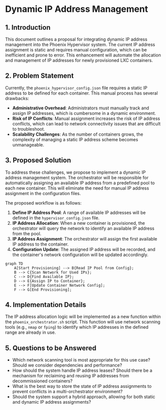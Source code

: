 # Dynamic IP Address Management

## 1. Introduction

This document outlines a proposal for integrating dynamic IP address management into the Phoenix Hypervisor system. The current IP address assignment is static and requires manual configuration, which can be inefficient and prone to error. This enhancement will automate the allocation and management of IP addresses for newly provisioned LXC containers.

## 2. Problem Statement

Currently, the `phoenix_hypervisor_config.json` file requires a static IP address to be defined for each container. This manual process has several drawbacks:

*   **Administrative Overhead**: Administrators must manually track and assign IP addresses, which is cumbersome in a dynamic environment.
*   **Risk of IP Conflicts**: Manual assignment increases the risk of IP address conflicts, which can lead to network connectivity issues that are difficult to troubleshoot.
*   **Scalability Challenges**: As the number of containers grows, the complexity of managing a static IP address scheme becomes unmanageable.

## 3. Proposed Solution

To address these challenges, we propose to implement a dynamic IP address management system. The orchestrator will be responsible for automatically assigning an available IP address from a predefined pool to each new container. This will eliminate the need for manual IP address assignment in the configuration files.

The proposed workflow is as follows:

1.  **Define IP Address Pool**: A range of available IP addresses will be defined in the `hypervisor_config.json` file.
2.  **IP Address Allocation**: When a new container is provisioned, the orchestrator will query the network to identify an available IP address from the pool.
3.  **IP Address Assignment**: The orchestrator will assign the first available IP address to the container.
4.  **Configuration Update**: The assigned IP address will be recorded, and the container's network configuration will be updated accordingly.

```mermaid
graph TD
    A[Start Provisioning] --> B{Read IP Pool from Config};
    B --> C{Scan Network for Used IPs};
    C --> D{Find Available IP};
    D --> E{Assign IP to Container};
    E --> F[Update Container Network Config];
    F --> G[End Provisioning];
```

## 4. Implementation Details

The IP address allocation logic will be implemented as a new function within the `phoenix_orchestrator.sh` script. This function will use network scanning tools (e.g., `nmap` or `fping`) to identify which IP addresses in the defined range are already in use.

## 5. Questions to be Answered

*   Which network scanning tool is most appropriate for this use case? Should we consider dependencies and performance?
*   How should the system handle IP address leases? Should there be a mechanism for reclaiming and reusing IP addresses from decommissioned containers?
*   What is the best way to store the state of IP address assignments to prevent conflicts in a multi-orchestrator environment?
*   Should the system support a hybrid approach, allowing for both static and dynamic IP address assignments?